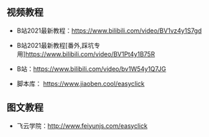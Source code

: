 ## 视频教程
- B站2021最新教程：https://www.bilibili.com/video/BV1vz4y1S7gd
- B站2021最新教程[番外,踩坑专用]https://www.bilibili.com/video/BV1Pt4y1B75R

- B站：https://www.bilibili.com/video/bv1W54y1Q7JG
- 脚本库： https://www.jiaoben.cool/easyclick

## 图文教程
- 飞云学院：http://www.feiyunjs.com/easyclick
